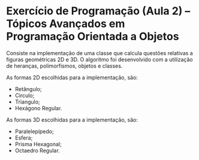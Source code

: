 # Exercício de Programação (Aula 2) – Tópicos Avançados em Programação Orientada a Objetos

Consiste na implementação de uma classe que calcula questões relativas a figuras geométricas 2D e 3D. O algoritmo foi desenvolvido com a utilização de heranças, polimorfismos, objetos e classes.

As formas 2D escolhidas para a implementação, são:
 - Retângulo;
 - Circulo;
 - Triangulo;
 - Hexágono Regular.

As formas 3D escolhidas para a implementação, são:
 - Paralelepípedo;
 - Esfera;
 - Prisma Hexagonal;
 - Octaedro Regular. 
